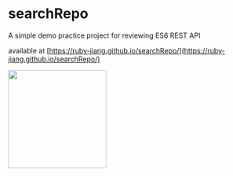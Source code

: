 # searchRepo

A simple demo practice project for reviewing ES6 REST API

available at [https://ruby-jiang.github.io/searchRepo/](https://ruby-jiang.github.io/searchRepo/)

<img src="https://ruby-jiang.github.io/searchRepo/searchResult.png" width="200">
